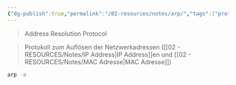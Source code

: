 ```yaml
---
{"dg-publish":true,"permalink":"/02-resources/notes/arp/","tags":["protocol","netzwerk/protocol","linux","command","windows"],"noteIcon":"","updated":"2024-07-22T13:19:46.000+02:00"}
---
```


> Address Resolution Protocol

> Protokoll zum Auflösen der Netzwerkadressen ([[02 - RESOURCES/Notes/IP Address\|IP Address]]en und [[02 - RESOURCES/Notes/MAC Adresse\|MAC Adresse]])


```sh
arp -a
```
